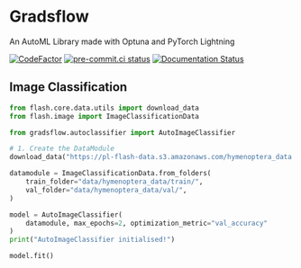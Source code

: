 # Gradsflow

An AutoML Library made with Optuna and PyTorch Lightning

[![CodeFactor](https://www.codefactor.io/repository/github/gradsflow/gradsflow/badge)](https://www.codefactor.io/repository/github/gradsflow/gradsflow)
[![pre-commit.ci status](https://results.pre-commit.ci/badge/github/gradsflow/gradsflow/main.svg)](https://results.pre-commit.ci/latest/github/gradsflow/gradsflow/main)
[![Documentation Status](https://readthedocs.org/projects/gradsflow/badge/?version=latest)](https://gradsflow.readthedocs.io/en/latest/?badge=latest)


## Image Classification

```python
from flash.core.data.utils import download_data
from flash.image import ImageClassificationData

from gradsflow.autoclassifier import AutoImageClassifier

# 1. Create the DataModule
download_data("https://pl-flash-data.s3.amazonaws.com/hymenoptera_data.zip", "./data")

datamodule = ImageClassificationData.from_folders(
    train_folder="data/hymenoptera_data/train/",
    val_folder="data/hymenoptera_data/val/",
)

model = AutoImageClassifier(
    datamodule, max_epochs=2, optimization_metric="val_accuracy"
)
print("AutoImageClassifier initialised!")

model.fit()
```
